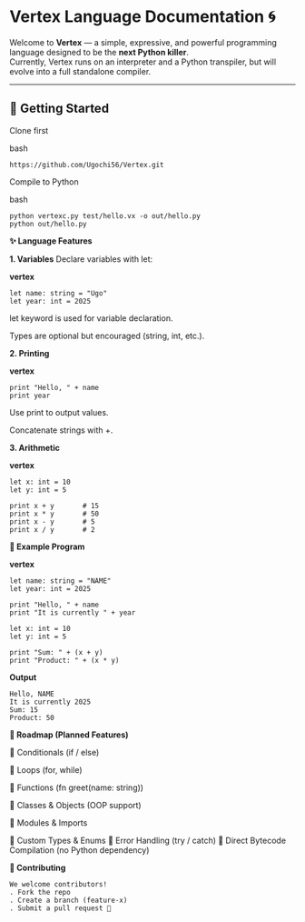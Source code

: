 # Vertex Language Documentation 🌀

Welcome to **Vertex** — a simple, expressive, and powerful programming language designed to be the **next Python killer**.  
Currently, Vertex runs on an interpreter and a Python transpiler, but will evolve into a full standalone compiler.

---

## 🚀 Getting Started

Clone first

bash
```
https://github.com/Ugochi56/Vertex.git
```

Compile to Python

bash
```
python vertexc.py test/hello.vx -o out/hello.py
python out/hello.py
```
**✨ Language Features**

**1. Variables**
Declare variables with let:

**vertex**
```
let name: string = "Ugo"
let year: int = 2025
```
let keyword is used for variable declaration.

Types are optional but encouraged (string, int, etc.).

**2. Printing**

**vertex**
```
print "Hello, " + name
print year
```
Use print to output values.

Concatenate strings with +.

**3. Arithmetic**

**vertex**
```
let x: int = 10
let y: int = 5

print x + y       # 15
print x * y       # 50
print x - y       # 5
print x / y       # 2
```

**📝 Example Program**

**vertex**
```
let name: string = "NAME"
let year: int = 2025

print "Hello, " + name
print "It is currently " + year

let x: int = 10
let y: int = 5

print "Sum: " + (x + y)
print "Product: " + (x * y)
```

**Output**
```
Hello, NAME
It is currently 2025
Sum: 15
Product: 50
```

**🔮 Roadmap (Planned Features)**

📝 Conditionals (if / else)

📝 Loops (for, while)

📝 Functions (fn greet(name: string))

📝 Classes & Objects (OOP support)

📝 Modules & Imports

📝 Custom Types & Enums
📝 Error Handling (try / catch)
📝 Direct Bytecode Compilation (no Python dependency)


**🤝 Contributing**
```
We welcome contributors!
. Fork the repo
. Create a branch (feature-x)
. Submit a pull request 🚀
```
